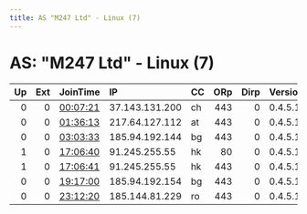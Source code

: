 ```yaml
---
title: AS "M247 Ltd" - Linux (7)
---
```


# AS: "M247 Ltd" - Linux (7)

|   Up |   Ext | JoinTime                                                                                            | IP             | CC   |   ORp |   Dirp | Version   | Contact                   | Nickname   |   eFamMembers |
|-----:|------:|:----------------------------------------------------------------------------------------------------|:---------------|:-----|------:|-------:|:----------|:--------------------------|:-----------|--------------:|
|    0 |     0 | [00:07:21](https://metrics.torproject.org/rs.html#details/452270F410E2F056F40E165DF3CCE5A8A06BD32F) | 37.143.131.200 | ch   |   443 |      0 | 0.4.5.10  | None                      | Unnamed    |             1 |
|    0 |     0 | [01:36:13](https://metrics.torproject.org/rs.html#details/C8DB6FE1D368C3316AB1B3633EEE42FDE6BA81A0) | 217.64.127.112 | at   |   443 |      0 | 0.4.5.10  | None                      | Unnamed    |             1 |
|    0 |     0 | [03:03:33](https://metrics.torproject.org/rs.html#details/8F40295DFDC567D28797609902472D153E0036E0) | 185.94.192.144 | bg   |   443 |      0 | 0.4.5.10  | None                      | Unnamed    |             1 |
|    1 |     0 | [17:06:40](https://metrics.torproject.org/rs.html#details/EB332FBB3F5352B5C1105D2CF258910E7A0C2545) | 91.245.255.55  | hk   |    80 |      0 | 0.4.5.10  | 1AKfiFWajSckVrArTVh21KkdP | safely2    |            22 |
|    1 |     0 | [17:06:41](https://metrics.torproject.org/rs.html#details/D27DEFD6BD8D6D631FD10D366CD4007810D74C55) | 91.245.255.55  | hk   |   443 |      0 | 0.4.5.10  | 1AKfiFWajSckVrArTVh21KkdP | safely1    |            23 |
|    0 |     0 | [19:17:00](https://metrics.torproject.org/rs.html#details/B83EFAC6838E4BB95DB8EF26E72384EF68FE5A34) | 185.94.192.154 | bg   |   443 |      0 | 0.4.5.10  | None                      | Unnamed    |             1 |
|    0 |     0 | [23:12:20](https://metrics.torproject.org/rs.html#details/61FDD25C9BD7BB1E730920D70725BAE82C18854D) | 185.144.81.229 | ro   |   443 |      0 | 0.4.5.10  | None                      | Unnamed    |             1 |
